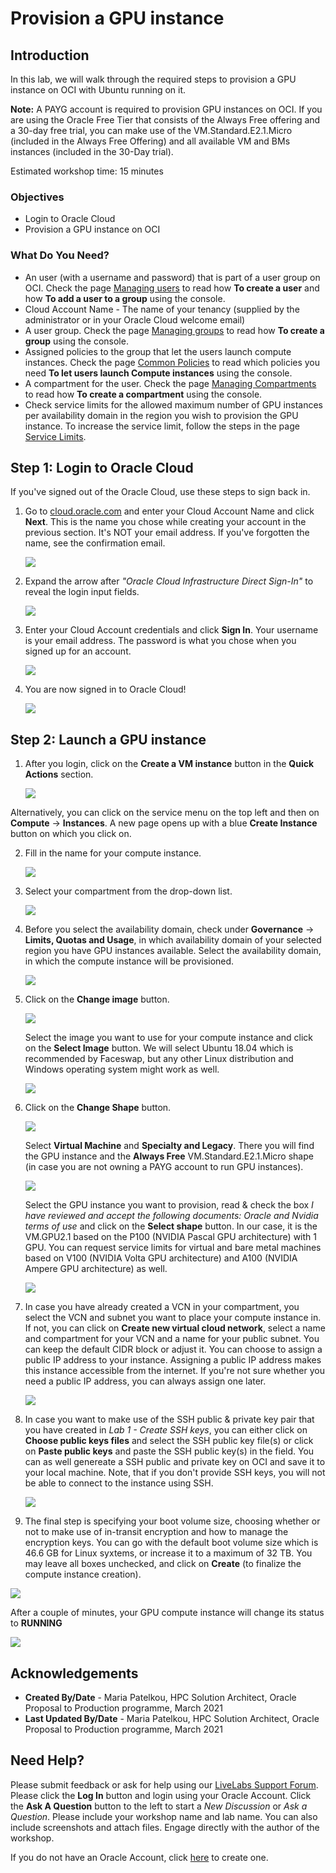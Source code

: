 # Provision a GPU instance

## Introduction

In this lab, we will walk through the required steps to provision a GPU instance on OCI with Ubuntu running on it.

**Note:** A PAYG account is required to provision GPU instances on OCI. If you are using the Oracle Free Tier that consists of the Always Free offering and a 30-day free trial, you can make use of the VM.Standard.E2.1.Micro (included in the Always Free Offering) and all available VM and BMs instances (included in the 30-Day trial).

Estimated workshop time: 15 minutes

### Objectives

- Login to Oracle Cloud
- Provision a GPU instance on OCI

### What Do You Need?

- An user (with a username and password) that is part of a user group on OCI. Check the page [Managing users](https://docs.oracle.com/en-us/iaas/Content/Identity/Tasks/managingusers.htm) to read how **To create a user** and how **To add a user to a group** using the console.
- Cloud Account Name - The name of your tenancy (supplied by the administrator or in your Oracle Cloud welcome email)
- A user group. Check the page [Managing groups](https://docs.oracle.com/en-us/iaas/Content/Identity/Tasks/managinggroups.htm#three) to read how **To create a group** using the console.
- Assigned policies to the group that let the users launch compute instances. Check the page [Common Policies](https://docs.oracle.com/en-us/iaas/Content/Identity/Concepts/commonpolicies.htm#top) to read which policies you need **To let users launch Compute instances** using the console.
- A compartment for the user. Check the page [Managing Compartments](https://docs.oracle.com/en-us/iaas/Content/Identity/Tasks/managingcompartments.htm#uscons) to read how **To create a compartment** using the console.
- Check service limits for the allowed maximum number of GPU instances per availability domain in the region you wish to provision the GPU instance. To increase the service limit, follow the steps in the page [Service Limits](https://docs.oracle.com/en-us/iaas/Content/General/Concepts/servicelimits.htm#top).

## **Step 1:** Login to Oracle Cloud

If you've signed out of the Oracle Cloud, use these steps to sign back in.

1. Go to [cloud.oracle.com](https://cloud.oracle.com) and enter your Cloud Account Name and click **Next**. This is the name you chose while creating your account in the previous section. It's NOT your email address. If you've forgotten the name, see the confirmation email.

   ![](images/cloud-oracle.png " ")

2. Expand the arrow after _"Oracle Cloud Infrastructure Direct Sign-In"_ to reveal the login input fields.

   ![](images/cloud-login-tenant.png " ")

3. Enter your Cloud Account credentials and click **Sign In**. Your username is your email address. The password is what you chose when you signed up for an account.

   ![](images/oci-signin.png " ")

4. You are now signed in to Oracle Cloud!

   ![](images/oci-console-home-page.png " ")

## **Step 2:** Launch a GPU instance

1.  After you login, click on the **Create a VM instance** button in the **Quick Actions** section.

    ![](images/click-create-vm-instance.png " ")

Alternatively, you can click on the service menu on the top left and then on **Compute** -> **Instances**. A new page opens up with a blue **Create Instance** button on which you click on.

2. Fill in the name for your compute instance.

   ![](images/fill-in-name.PNG " ")

3. Select your compartment from the drop-down list.

   ![](images/select-compartment.PNG " ")

4. Before you select the availability domain, check under **Governance** -> **Limits, Quotas and Usage**, in which availability domain of your selected region you have GPU instances available.
   Select the availability domain, in which the compute instance will be provisioned.

   ![](images/select-AD.PNG " ")

5. Click on the **Change image** button.

   ![](images/change-image.PNG " ")

   Select the image you want to use for your compute instance and click on the **Select Image** button. We will select Ubuntu 18.04 which is recommended by Faceswap, but any other Linux distribution and Windows operating system might work as well.

   ![](images/select-image.PNG " ")

6. Click on the **Change Shape** button.

   ![](images/change-shape.PNG " ")

   Select **Virtual Machine** and **Specialty and Legacy**. There you will find the GPU instance and the **Always Free** VM.Standard.E2.1.Micro shape (in case you are not owning a PAYG account to run GPU instances).

   ![](images/select-VM-SL.PNG " ")

   Select the GPU instance you want to provision, read & check the box _I have reviewed and accept the following documents: Oracle and Nvidia terms of use_ and click on the **Select shape** button. In our case, it is the VM.GPU2.1 based on the P100 (NVIDIA Pascal GPU architecture) with 1 GPU. You can request service limits for virtual and bare metal machines based on V100 (NVIDIA Volta GPU architecture) and A100 (NVIDIA Ampere GPU architecture) as well.

   ![](images/select-GPU.PNG " ")

7. In case you have already created a VCN in your compartment, you select the VCN and subnet you want to place your compute instance in. If not, you can click on **Create new virtual cloud network**, select a name and compartment for your VCN and a name for your public subnet. You can keep the default CIDR block or adjust it.
   You can choose to assign a public IP address to your instance.
   Assigning a public IP address makes this instance accessible from the internet. If you're not sure whether you need a public IP address, you can always assign one later.

   ![](images/create-vcn.PNG " ")

8. In case you want to make use of the SSH public & private key pair that you have created in _Lab 1 - Create SSH keys_, you can either click on **Choose public keys files** and select the SSH public key file(s) or click on **Paste public keys** and paste the SSH public key(s) in the field. You can as well genereate a SSH public and private key on OCI and save it to your local machine.
   Note, that if you don't provide SSH keys, you will not be able to connect to the instance using SSH.

   ![](images/add-SSH.PNG " ")

9. The final step is specifying your boot volume size, choosing whether or not to make use of in-transit encryption and how to manage the encryption keys. You can go with the default boot volume size which is 46.6 GB for Linux syxtems, or increase it to a maximum of 32 TB. You may leave all boxes unchecked, and click on **Create** (to finalize the compute instance creation).

![](images/boot-volume.PNG " ")

After a couple of minutes, your GPU compute instance will change its status to **RUNNING**

![](images/instance-running.PNG " ")

## **Acknowledgements**

- **Created By/Date** - Maria Patelkou, HPC Solution Architect, Oracle Proposal to Production programme, March 2021
- **Last Updated By/Date** - Maria Patelkou, HPC Solution Architect, Oracle Proposal to Production programme, March 2021

## Need Help?

Please submit feedback or ask for help using our [LiveLabs Support Forum](https://community.oracle.com/tech/developers/categories/livelabsdiscussions). Please click the **Log In** button and login using your Oracle Account. Click the **Ask A Question** button to the left to start a _New Discussion_ or _Ask a Question_. Please include your workshop name and lab name. You can also include screenshots and attach files. Engage directly with the author of the workshop.

If you do not have an Oracle Account, click [here](https://profile.oracle.com/myprofile/account/create-account.jspx) to create one.
